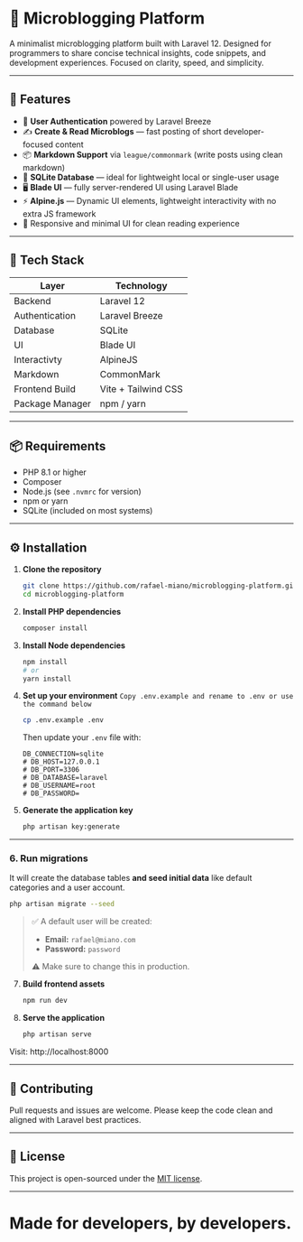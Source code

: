 # 📝 Microblogging Platform

A minimalist microblogging platform built with Laravel 12. Designed for programmers to share concise technical insights, code snippets, and development experiences. Focused on clarity, speed, and simplicity.

---

## 🚀 Features

- 🔐 **User Authentication** powered by Laravel Breeze
- ✍️ **Create & Read Microblogs** — fast posting of short developer-focused content
- 📦 **Markdown Support** via `league/commonmark` (write posts using clean markdown)
- 💾 **SQLite Database** — ideal for lightweight local or single-user usage
- 🖥️ **Blade UI** — fully server-rendered UI using Laravel Blade
- ⚡ **Alpine.js** — Dynamic UI elements, lightweight interactivity with no extra JS framework
- 📱 Responsive and minimal UI for clean reading experience

---

## 🧰 Tech Stack

| Layer           | Technology          |
| --------------- | ------------------- |
| Backend         | Laravel 12          |
| Authentication  | Laravel Breeze      |
| Database        | SQLite              |
| UI              | Blade UI            |
| Interactivty    | AlpineJS            |
| Markdown        | CommonMark          |
| Frontend Build  | Vite + Tailwind CSS |
| Package Manager | npm / yarn          |

---

## 📦 Requirements

- PHP 8.1 or higher
- Composer
- Node.js (see `.nvmrc` for version)
- npm or yarn
- SQLite (included on most systems)

---

## ⚙️ Installation

1. **Clone the repository**

    ```bash
    git clone https://github.com/rafael-miano/microblogging-platform.git
    cd microblogging-platform
    ```

2. **Install PHP dependencies**

    ```bash
    composer install
    ```

3. **Install Node dependencies**

    ```bash
    npm install
    # or
    yarn install
    ```

4. **Set up your environment**
    ```Copy .env.example and rename to .env or use the command below```
    ```bash
    cp .env.example .env
    ```

    Then update your `.env` file with:

    ```env
    DB_CONNECTION=sqlite
    # DB_HOST=127.0.0.1
    # DB_PORT=3306
    # DB_DATABASE=laravel
    # DB_USERNAME=root
    # DB_PASSWORD=
    ```

5. **Generate the application key**

    ```bash
    php artisan key:generate
    ```
---

### 6. **Run migrations**

It will create the database tables **and seed initial data** like default categories and a user account.

```bash
php artisan migrate --seed
```

> ✅ A default user will be created:
>
> * **Email:** `rafael@miano.com`
> * **Password:** `password`
>
> ⚠️ Make sure to change this in production.


7. **Build frontend assets**

    ```bash
    npm run dev
    ```

8. **Serve the application**

    ```bash
    php artisan serve
    ```

Visit: http://localhost:8000

---

## 🙌 Contributing

Pull requests and issues are welcome. Please keep the code clean and aligned with Laravel best practices.

---

## 📄 License

This project is open-sourced under the [MIT license](LICENSE).

---

**Made for developers, by developers.**
=======